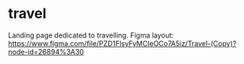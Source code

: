 # travel
Landing page dedicated to travelling. 
Figma layout: https://www.figma.com/file/PZD1FlsyFyMCIeOCo7A5iz/Travel-(Copy)?node-id=26894%3A30
